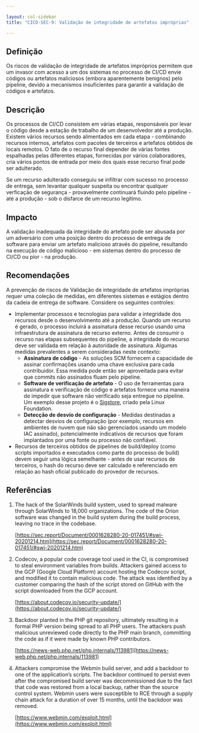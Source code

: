 ```yaml
---

layout: col-sidebar
title: "CICD-SEC-9: Validação de integridade de artefatos impróprias"

---
```

## Definição


Os riscos de validação de integridade de artefatos impróprios permitem que um invasor com acesso a um dos sistemas no processo de CI/CD envie códigos ou artefatos maliciosos (embora aparentemente benignos) pelo pipeline, devido a mecanismos insuficientes para garantir a validação de códigos e artefatos.


## Descrição

Os processos de CI/CD consistem em várias etapas, responsáveis por levar o código desde a estação de trabalho de um desenvolvedor até a produção. Existem vários recursos sendo alimentados em cada etapa - combinando recursos internos, artefatos com pacotes de terceiros e artefatos obtidos de locais remotos. O fato de o recurso final depender de várias fontes espalhadas pelas diferentes etapas, fornecidas por vários colaboradores, cria vários pontos de entrada por meio dos quais esse recurso final pode ser adulterado.

Se um recurso adulterado conseguiu se infiltrar com sucesso no processo de entrega, sem levantar qualquer suspeita ou encontrar qualquer verficação de segurança - provavelmente continuará fluindo pelo pipeline - até a produção - sob o disfarce de um recurso legítimo.


## Impacto

A validação inadequada da integridade do artefato pode ser abusada por um adversário com uma posição dentro do processo de entrega de software para enviar um artefato malicioso através do pipeline, resultando na execução de código malicioso - em sistemas dentro do processo de CI/CD ou pior - na produção.


## Recomendações

A prevenção de riscos de Validação de integridade de artefatos impróprias requer uma coleção de medidas, em diferentes sistemas e estágios dentro da cadeia de entrega de software. Considere os seguintes controles:



* Implementar processos e tecnologias para validar a integridade dos recursos desde o desenvolvimento até a produção. Quando um recurso é gerado, o processo incluirá a assinatura desse recurso usando uma infraestrutura de assinatura de recurso externo. Antes de consumir o recurso nas etapas subsequentes do pipeline, a integridade do recurso deve ser validada em relação à autoridade de assinatura. Algumas medidas prevalentes a serem consideradas neste contexto:
     * **Assinatura de código** - As soluções SCM fornecem a capacidade de assinar confirmações usando uma chave exclusiva para cada contribuidor. Essa medida pode então ser aproveitada para evitar que commits não assinados fluam pelo pipeline.
     * **Software de verificação de artefato** - O uso de ferramentas para assinatura e verificação de código e artefatos fornece uma maneira de impedir que software não verificado seja entregue no pipeline. Um exemplo desse projeto é o [Sigstore](https://www.sigstore.dev/), criado pela Linux Foundation.
     * **Detecção de desvio de configuração** - Medidas destinadas a detectar desvios de configuração (por exemplo, recursos em ambientes de nuvem que não são gerenciados usando um modelo IAC assinado), potencialmente indicativos de recursos que foram implantados por uma fonte ou processo não confiável.
* Recursos de terceiros obtidos de pipelines de build/deploy (como scripts importados e executados como parte do processo de build) devem seguir uma lógica semelhante - antes de usar recursos de terceiros, o hash do recurso deve ser calculado e referenciado em relação ao hash oficial publicado do provedor de recursos.


## Referências



1. The hack of the SolarWinds build system, used to spread malware through SolarWinds to 18,000 organizations. The code of the Orion software was changed in the build system during the build process, leaving no trace in the codebase.

	[https://sec.report/Document/0001628280-20-017451/#swi-20201214.htm](https://sec.report/Document/0001628280-20-017451/#swi-20201214.htm)



2. Codecov, a popular code coverage tool used in the CI, is compromised to steal environment variables from builds. Attackers gained access to the GCP (Google Cloud Platform) account hosting the Codecov script, and modified it to contain malicious code. The attack was identified by a customer comparing the hash of the script stored on GitHub with the script downloaded from the GCP account.

    [https://about.codecov.io/security-update/](https://about.codecov.io/security-update/)

3. Backdoor planted in the PHP git repository, ultimately resulting in a formal PHP version being spread to all PHP users. The attackers push malicious unreviewed code directly to the PHP main branch, committing the code as if it were made by known PHP contributors.

    [https://news-web.php.net/php.internals/113981](https://news-web.php.net/php.internals/113981)

4. Attackers compromise the Webmin build server, and add a backdoor to one of the application’s scripts. The backdoor continued to persist even after the compromised build server was decommissioned due to the fact that code was restored from a local backup, rather than the source control system. Webmin users were susceptible to RCE through a supply chain attack for a duration of over 15 months, until the backdoor was removed.

    [https://www.webmin.com/exploit.html](https://www.webmin.com/exploit.html)
